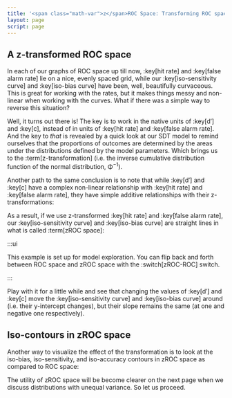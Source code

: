 ```yaml
---
title: '<span class="math-var">z</span>ROC Space: Transforming ROC space'
layout: page
script: page
---
```


## A <span class="math-var">z</span>-transformed ROC space

In each of our graphs of ROC space up till now, :key[hit rate] and :key[false alarm rate] lie on a
nice, evenly spaced grid, while our :key[iso-sensitivity curve] and :key[iso-bias curve] have been,
well, beautifully curvaceous. This is great for working with the rates, but it makes things messy
and non-linear when working with the curves. What if there was a simple way to reverse this
situation?

Well, it turns out there is! The key is to work in the native units of :key[<span
class="math-var">d′</span>] and :key[<span class="math-var">c</span>], instead of in units of
:key[hit rate] and :key[false alarm rate]. And the key to *that* is revealed by a quick look at our
SDT model to remind ourselves that the proportions of outcomes are determined by the areas under the
distributions defined by the model parameters. Which brings us to the :term[<span
class="math-var">z</span>-transformation] (i.e. the inverse cumulative distribution function of the
normal distribution, <span class="math-greek">Φ</span><sup class="exp">−1</sup>).

Another path to the same conclusion is to note that while :key[<span class="math-var">d′</span>] and
:key[<span class="math-var">c</span>] have a complex non-linear relationship with :key[hit rate] and
:key[false alarm rate], they have simple additive relationships with their <span
class="math-var">z</span>-transformations:

<sdt-equation-hrfar2d></sdt-equation-hrfar2d>

<sdt-equation-hrfar2c></sdt-equation-hrfar2c>

As a result, if we use <span class="math-var">z</span>-transformed :key[hit rate] and :key[false
alarm rate], our :key[iso-sensitivity curve] and :key[iso-bias curve] are straight lines in what is
called :term[<span class="math-var">z</span>ROC space]:

<sdt-example-interactive>
  <detectable-control z-roc></detectable-control>
  <roc-space interactive z-roc point="all" iso-d="all" iso-c="all"></roc-space>
  <detectable-table numeric interactive summary="stimulusRates accuracy" hits="80" misses="20"
    false-alarms="10" correct-rejections="90"></detectable-table>
  <sdt-model interactive threshold bias distributions sensitivity color="outcome"></sdt-model>
</sdt-example-interactive>

:::ui

This example is set up for model exploration. You can flip back and forth between ROC space and
<span class="math-var">z</span>ROC space with the :switch[<span class="math-var">z</span>ROC-ROC]
switch.

:::

Play with it for a little while and see that changing the values of :key[<span
class="math-var">d′</span>] and :key[<span class="math-var">c</span>] move the :key[iso-sensitivity
curve] and :key[iso-bias curve] around (i.e. their <span class="math-var">y</span>-intercept
changes), but their slope remains the same (at one and negative one respectively).

## Iso-contours in <span class="math-var">z</span>ROC space

Another way to visualize the effect of the transformation is to look at the iso-bias,
iso-sensitivity, and iso-accuracy contours in <span class="math-var">z</span>ROC space as compared
to ROC space:

<sdt-example-interactive>
  <detectable-control z-roc></detectable-control>
  <roc-space z-roc contour="sensitivity" point="none" iso-d="none" iso-c="none"></roc-space>
  <roc-space z-roc contour="bias" point="none" iso-d="none" iso-c="none"></roc-space>
  <roc-space z-roc contour="accuracy" point="none" iso-d="none" iso-c="none"></roc-space>
</sdt-example-interactive>

The utility of <span class="math-var">z</span>ROC space will be become clearer on the next page when
we discuss distributions with unequal variance. So let us proceed.
